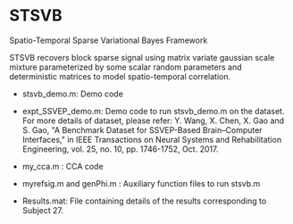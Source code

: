 # STSVB
Spatio-Temporal Sparse Variational Bayes Framework

STSVB recovers block sparse signal using matrix variate gaussian scale mixture parameterized by some scalar random parameters and 
deterministic matrices to model spatio-temporal correlation.

- stsvb_demo.m: Demo code  
- expt_SSVEP_demo.m: Demo code to run stsvb_demo.m on the dataset. For more details of dataset, please refer:
Y. Wang, X. Chen, X. Gao and S. Gao, "A Benchmark Dataset for SSVEP-Based Brain–Computer Interfaces," 
in IEEE Transactions on Neural Systems and Rehabilitation Engineering, vol. 25, no. 10, pp. 1746-1752, Oct. 2017.
- my_cca.m : CCA code
- myrefsig.m and genPhi.m : Auxiliary function files to run stsvb.m

- Results.mat: File containing details of the results corresponding to Subject 27.
